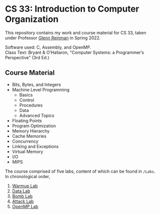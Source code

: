 # CS 33: Introduction to Computer Organization

This repository contains my work and course material for CS 33, taken under Professor [Glenn Reinman](https://samueli.ucla.edu/people/glenn-reinman/) in Spring 2022.

Software used: C, Assembly, and OpenMP. <br>
Class Text: Bryant & O’Hallaron, "Computer Systems: a Programmer’s Perspective" (3rd Ed.) <br>

## Course Material
- Bits, Bytes, and Integers
- Machine Level Programming
    - Basics
    - Control
    - Procedures
    - Data
    - Advanced Topics
- Floating Points
- Program Optimization
- Memory Hierarchy
- Cache Memories
- Concurrency
- Linking and Exceptions
- Virtual Memory
- I/O
- MIPS

The course comprised of five labs, content of which can be found in `/Labs`. In chronological order,
1. [Warmup Lab](/Labs/Warmup%20Lab/)
2. [Data Lab](/Labs/Data%20Lab/)
3. [Bomb Lab](/Labs/Bomb%20Lab/)
4. [Attack Lab](/Labs/Attack%20Lab/)
5. [OpenMP Lab](/Labs/OpenMP%20Lab/)